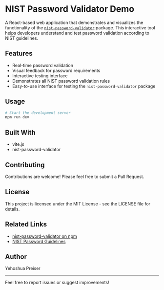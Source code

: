 # NIST Password Validator Demo

A React-based web application that demonstrates and visualizes the functionality of the [`nist-password-validator`](https://www.npmjs.com/package/nist-password-validator) package. This interactive tool helps developers understand and test password validation according to NIST guidelines.

## Features

- Real-time password validation
- Visual feedback for password requirements
- Interactive testing interface
- Demonstrates all NIST password validation rules
- Easy-to-use interface for testing the `nist-password-validator` package


## Usage

```bash
# Start the development server
npm run dev
```


## Built With

- vite.js
- nist-password-validator

## Contributing

Contributions are welcome! Please feel free to submit a Pull Request.

## License

This project is licensed under the MIT License - see the LICENSE file for details.

## Related Links

- [nist-password-validator on npm](https://www.npmjs.com/package/nist-password-validator)
- [NIST Password Guidelines](https://pages.nist.gov/800-63-3/sp800-63b.html)

## Author

Yehoshua Preiser

---

Feel free to report issues or suggest improvements!